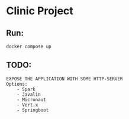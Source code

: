 # Clinic Project

## Run:
```bash
docker compose up
```

## TODO: 
    EXPOSE THE APPLICATION WITH SOME HTTP-SERVER
    Options:
        - Spark
        - Javalin
        - Micronaut
        - Vert.x
        - Springboot
